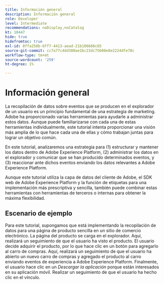 ```yaml
---
title: Información general
description: Información general
role: Developer
level: Intermediate
recommendations: noDisplay,noCatalog
kt: 10447
hide: true
hidefromtoc: true
exl-id: 8ffa258b-6ff7-4413-aead-21b106668c65
source-git-commit: cc7a77c4dd380ae1bc23dc75608e8e2224dfe78c
workflow-type: tm+mt
source-wordcount: '259'
ht-degree: 1%

---
```


# Información general

La recopilación de datos sobre eventos que se producen en el explorador de un usuario es un principio fundamental de una estrategia de marketing. Adobe ha proporcionado varias herramientas para ayudarle a administrar estos datos. Aunque puede familiarizarse con cada una de estas herramientas individualmente, este tutorial intenta proporcionar una visión más amplia de lo que hace cada una de ellas y cómo trabajan juntas para lograr un objetivo común.

En este tutorial, analizaremos una estrategia para (1) estructurar y mantener los datos dentro de Adobe Experience Platform, (2) administrar los datos en el explorador y comunicar que se han producido determinados eventos, y (3) reaccionar ante dichos eventos enviando los datos relevantes a Adobe Experience Platform.

Aunque este tutorial utiliza la capa de datos del cliente de Adobe, el SDK web de Adobe Experience Platform y la función de etiquetas para una implementación más prescriptiva y sencilla, también puede combinar estas herramientas con herramientas de terceros o internas para obtener la máxima flexibilidad.

## Escenario de ejemplo

Para este tutorial, supongamos que está implementando la recopilación de datos para una página de producto sencilla en un sitio de comercio electrónico. La página del producto se carga en el explorador. Aquí, realizará un seguimiento de que el usuario ha visto el producto. El usuario decide adquirir el producto, por lo que hace clic en un botón para agregarlo al carro de compras. Aquí, realizará un seguimiento de que el usuario ha abierto un nuevo carro de compras y agregado el producto al carro enviando eventos de experiencia a Adobe Experience Platform. Finalmente, el usuario hace clic en un _Descargar la aplicación_ porque están interesados en su aplicación móvil. Realizar un seguimiento de que el usuario ha hecho clic en el vínculo.

